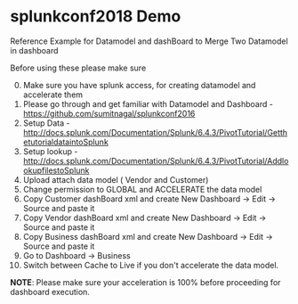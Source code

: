 # splunkconf2018 Demo

Reference Example for Datamodel and dashBoard to Merge Two Datamodel in dashboard

Before using these please make sure

0. Make sure you have splunk access, for creating datamodel and accelerate them
1. Please go through and get familiar with Datamodel and Dashboard - https://github.com/sumitnagal/splunkconf2016
2. Setup  Data - http://docs.splunk.com/Documentation/Splunk/6.4.3/PivotTutorial/GetthetutorialdataintoSplunk
3. Setup lookup - http://docs.splunk.com/Documentation/Splunk/6.4.3/PivotTutorial/AddlookupfilestoSplunk
4. Upload attach data model ( Vendor and Customer)
5. Change permission to GLOBAL and ACCELERATE the data model
6. Copy Customer dashBoard xml and create New Dashboard -> Edit -> Source and paste it
7. Copy Vendor dashBoard xml and create New Dashboard -> Edit -> Source and paste it
8. Copy Business dashBoard xml and create New Dashboard -> Edit -> Source and paste it
9. Go to Dashboard -> Business
10. Switch between Cache to Live if you don't accelerate the data model.

__NOTE__: Please make sure your acceleration is 100% before proceeding for dashboard execution.
